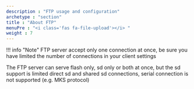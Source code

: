 ```yaml
---
description : "FTP usage and configuration"
archetype : "section"
title : "About FTP"
menuPre : "<i class='fas fa-file-upload'></i> "
weight : 7
---
```


!!! info "Note" 
    FTP server accept only one connection at once, be sure you have limited the number of connections in your client settings 


The FTP server can serve flash only, sd only or both at once, but the sd support is limited direct sd and shared sd connections, serial connection is not supported (e.g. MKS protocol)